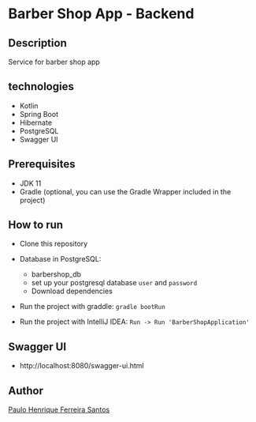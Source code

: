 # Barber Shop App - Backend

## Description
Service for barber shop app

## technologies
- Kotlin
- Spring Boot
- Hibernate
- PostgreSQL
- Swagger UI

## Prerequisites

- JDK 11
- Gradle (optional, you can use the Gradle Wrapper included in the project)

## How to run
- Clone this repository

- Database in PostgreSQL:
    - barbershop_db
    - set up your postgresql database ```user``` and ```password```
    - Download dependencies

- Run the project with graddle: ```gradle bootRun```
- Run the project with IntelliJ IDEA: ```Run -> Run 'BarberShopApplication'```

## Swagger UI
- http://localhost:8080/swagger-ui.html

## Author
[Paulo Henrique Ferreira Santos](https://linkedin.com/in/paulohfsantos/)